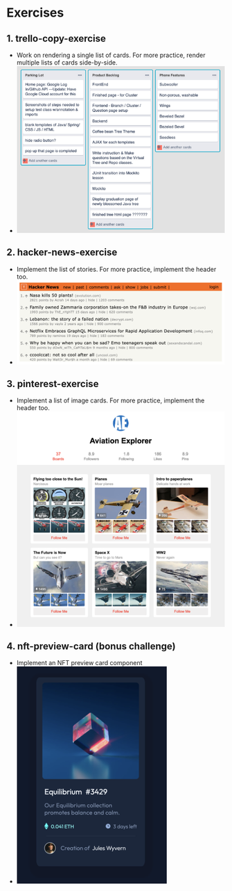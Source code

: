 # Exercises

## 1. trello-copy-exercise

- Work on rendering a single list of cards. For more practice, render multiple lists of cards side-by-side.
- <img src="./screenshots/ss_trello-copy-exercise.png" width="600">

## 2. hacker-news-exercise

- Implement the list of stories. For more practice, implement the header too.
- <img src="./screenshots/ss_hacker-news.png" width="600">

## 3. pinterest-exercise

- Implement a list of image cards. For more practice, implement the header too.
- <img src="./screenshots/ss_pinterest-exercise.png" width="600">

## 4. nft-preview-card (bonus challenge)

- Implement an NFT preview card component
- <img src="./screenshots/ss_nft-preview-card.png" height="500">
